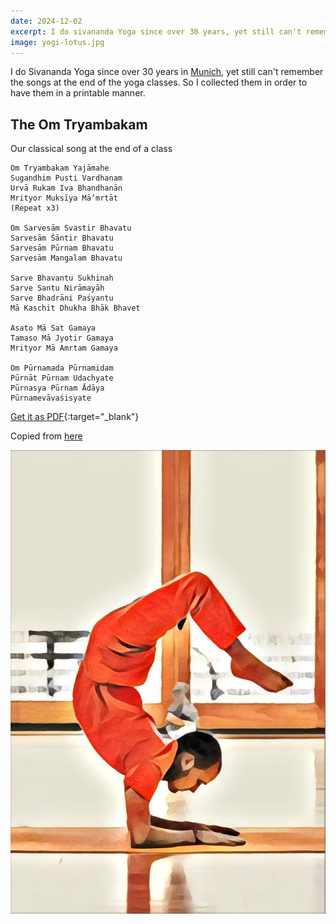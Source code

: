 ```yaml
---
date: 2024-12-02
excerpt: I do sivananda Yoga since over 30 years, yet still can't remember the songs at the end of the yoga classes. So I collected them...
image: yogi-lotus.jpg
---
```


I do Sivananda Yoga since over 30 years in [Munich](https://muenchen.sivananda.yoga), yet still can't remember the songs at the end of the yoga classes. So I collected them in order to have them in a printable manner.

## The Om Tryambakam

Our classical song at the end of a class

```
Om Tryambakam Yajāmahe
Sugandhim Pusti Vardhanam
Urvā Rukam Iva Bhandhanān
Mrityor Muksīya Mā’mrtāt
(Repeat x3)

Om Sarvesām Svastir Bhavatu
Sarvesām Śāntir Bhavatu
Sarvesām Pūrnam Bhavatu
Sarvesām Mangalam Bhavatu

Sarve Bhavantu Sukhinah
Sarve Santu Nirāmayāh
Sarve Bhadrāni Paśyantu
Mā Kaschit Dhukha Bhāk Bhavet

Asato Mā Sat Gamaya
Tamaso Mā Jyotir Gamaya
Mrityor Mā Amrtam Gamaya

Om Pūrnamada Pūrnamidam
Pūrnāt Pūrnam Udachyate
Pūrnasya Pūrnam Ādāya
Pūrnamevāvaśisyate
```

[Get it as PDF](/public/om_tryambakam.pdf){:target="\_blank"}

Copied from [here](https://bodymindlight.com/opening-and-closing-prayers-in-sivananda-yoga)

![Yogi doing the lotus](yogi-lotus.jpg)
